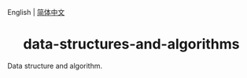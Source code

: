 English | [简体中文](README-CN.md)

<h1 align="center">data-structures-and-algorithms</h1>
Data structure and algorithm.

